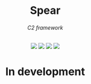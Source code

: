 <h1 align=center><b>Spear</b></h1>
<h6 align=center>C2 framework</h3>
<div align=center>
    <img src="https://img.shields.io/badge/Github-K1y0t4k4-yellow?style=plastic&logo=github" />
    <img src="https://img.shields.io/badge/Python-yellow?style=plastic&logo=python" />
    <img src="https://img.shields.io/badge/C-yellow?style=plastic&logo=c&logoColor=blue" />
    <img src="https://img.shields.io/badge/C++-yellow?style=plastic&logo=cc&logoColor=blue" />
</div>

<h1 align=center><b>In development</b></h1>
